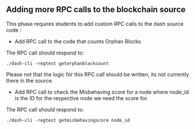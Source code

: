 Adding more RPC calls to the blockchain source 
------------------------------------------------

This phase requires students to add custom RPC calls to the dash source code : 

* Add RPC call to the code that counts Orphan Blocks 

The RPC call should respond to:

```
./dash-cli -regtest getorphanblockcount
```

Please not that the logic for this RPC call should be written, its not currently there in the source.

* Add RPC call to check the Misbehaving score for a node where node\_id is the ID for the respective node we need the score for.

The RPC call should respond to:

```
./dash-cli -regtest getmisbehavingscore node_id
```











